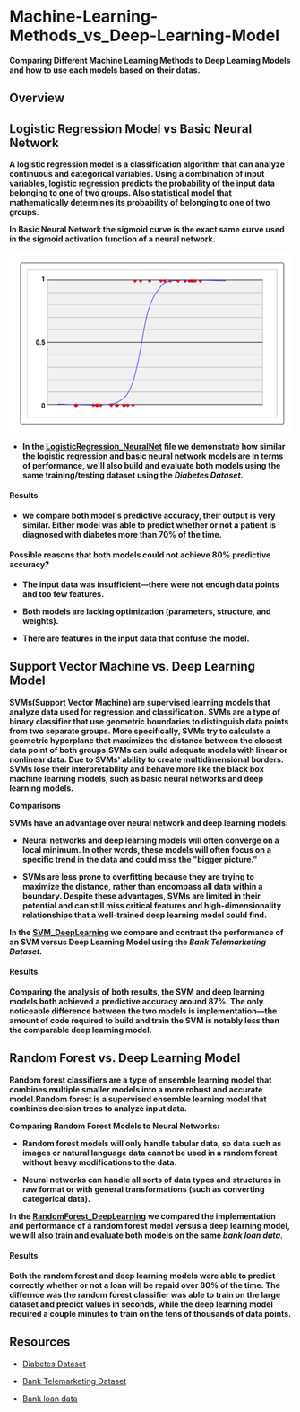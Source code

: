 # Machine-Learning-Methods_vs_Deep-Learning-Model
**Comparing Different Machine Learning Methods to Deep Learning Models and how to use each models based on their datas.**

## Overview

## Logistic Regression Model vs Basic Neural Network 

**A logistic regression model is a classification algorithm that can analyze continuous and categorical variables. Using a combination of input variables, logistic regression predicts the probability of the input data belonging to one of two groups. Also statistical model that mathematically determines its probability of belonging to one of two groups.**

**In Basic Neural Network the sigmoid curve is the exact same curve used in the sigmoid activation function of a neural network.**

<img src="img/Logistic Regression Vs. a Basic Neural Network.png" >


- **In the [LogisticRegression_NeuralNet](LogisticRegression_NeuralNet.ipynb) file we demonstrate how similar the logistic regression and basic neural network models are in terms of performance, we'll also build and evaluate both models using the same training/testing dataset using the ***Diabetes Dataset.*****

#### Results 

- **we compare both model's predictive accuracy, their output is very similar. Either model was able to predict whether or not a patient is diagnosed with diabetes more than 70% of the time.** 

#### **Possible reasons that both models could not achieve 80% predictive accuracy?**

- **The input data was insufficient—there were not enough data points and too few features.**

- **Both models are lacking optimization (parameters, structure, and weights).** 

- **There are features in the input data that confuse the model.** 

##  Support Vector Machine vs. Deep Learning Model

**SVMs(Support Vector Machine) are supervised learning models that analyze data used for regression and classification. SVMs are a type of binary classifier that use geometric boundaries to distinguish data points from two separate groups. More specifically, SVMs try to calculate a geometric hyperplane that maximizes the distance between the closest data point of both groups.SVMs can build adequate models with linear or nonlinear data. Due to SVMs' ability to create multidimensional borders. SVMs lose their interpretability and behave more like the black box machine learning models, such as basic neural networks and deep learning models.** 

**Comparisons**

**SVMs have an advantage over neural network and deep learning models:**

- **Neural networks and deep learning models will often converge on a local minimum. In other words, these models will often focus on a specific trend in the data and could miss the "bigger picture."**

- **SVMs are less prone to overfitting because they are trying to maximize the distance, rather than encompass all data within a boundary.
Despite these advantages, SVMs are limited in their potential and can still miss critical features and high-dimensionality relationships that a well-trained deep learning model could find.** 

**In the [SVM_DeepLearning](SVM_DeepLearning.ipynb) we compare and contrast the performance of an SVM versus Deep Learning Model using the ***Bank Telemarketing Dataset.*****

#### Results 

**Comparing the analysis of both results, the SVM and deep learning models both achieved a predictive accuracy around 87%. The only noticeable difference between the two models is implementation—the amount of code required to build and train the SVM is notably less than the comparable deep learning model.** 


## Random Forest vs. Deep Learning Model

**Random forest classifiers are a type of ensemble learning model that combines multiple smaller models into a more robust and accurate model.Random forest is a supervised ensemble learning model that combines decision trees to analyze input data.**

**Comparing Random Forest Models to Neural Networks:**

- **Random forest models will only handle tabular data, so data such as images or natural language data cannot be used in a random forest without heavy modifications to the data.**

- **Neural networks can handle all sorts of data types and structures in raw format or with general transformations (such as converting categorical data).**

**In the [RandomForest_DeepLearning](	RandomForest_DeepLearning.ipynb) we compared the implementation and performance of a random forest model versus a deep learning model, we will also train and evaluate both models on the same ***bank loan data.*****

#### Results 

**Both the random forest and deep learning models were able to predict correctly whether or not a loan will be repaid over 80% of the time. The differnce was the random forest classifier was able to train on the large dataset and predict values in seconds, while the deep learning model required a couple minutes to train on the tens of thousands of data points.**



## Resources 

- [Diabetes Dataset](https://2u-data-curriculum-team.s3.amazonaws.com/dataviz-online/module_19/diabetes.csv) 

- [Bank Telemarketing Dataset](https://2u-data-curriculum-team.s3.amazonaws.com/dataviz-online/module_19/bank_telemarketing.csv) 

- [Bank loan data](https://2u-data-curriculum-team.s3.amazonaws.com/dataviz-online/module_19/loan_status.csv) 

